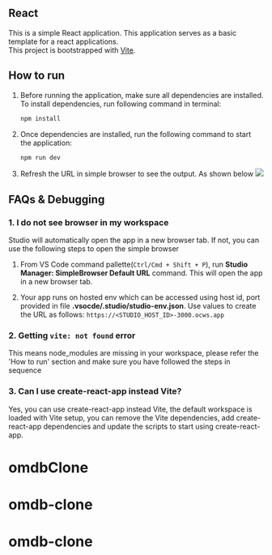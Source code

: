 ## React

This is a simple React application. This application serves as a basic template for a react applications.  
This project is bootstrapped with [Vite](https://vitejs.dev/guide/).

## How to run

1. Before running the application, make sure all dependencies are installed. To install dependencies, run following command in terminal:
   ```sh
   npm install
   ```

2. Once dependencies are installed, run the following command to start the application:
   ```sh
   npm run dev
   ```

3. Refresh the URL in simple browser to see the output. As shown below 
   ![](https://static.onecompiler.com/images/posts/3zzkbysj7/studio-react-vite-reload.png)


## FAQs & Debugging

 ### 1. I do not see browser in my workspace
 Studio will automatically open the app in a new browser tab. If not, you can use the following steps to open the simple browser 

1. From VS Code command pallette(`Ctrl/Cmd + Shift + P`), run **Studio Manager: SimpleBrowser Default URL** command. This will open the app in a new browser tab.

2. Your app runs on hosted env which can be accessed using host id, port provided in file **.vsocde/.studio/studio-env.json**. Use values to create the URL as follows:
   `https://<STUDIO_HOST_ID>-3000.ocws.app`

 ### 2. Getting `vite: not found` error
 This means node_modules are missing in your workspace, please refer the 'How to run' section and make sure you have followed the steps in sequence

 ### 3. Can I use create-react-app instead Vite?
 Yes, you can use create-react-app instead Vite, the default workspace is loaded with Vite setup, you can remove the Vite dependencies, add create-react-app dependencies and update the scripts to start using create-react-app.
# omdbClone
# omdb-clone
# omdb-clone
